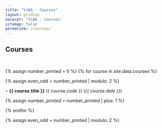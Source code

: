 ```yaml
---
title: "ViBA - Courses"
layout: gridlay
excerpt: "ViBA : Courses"
sitemap: false
permalink: /courses/
---
```


## Courses
<p> &nbsp; </p>

{% assign number_printed = 0 %}
{% for course in site.data.courses %}
<div class="row" width = "100%" style="text-align: left;">
{% assign even_odd = number_printed | modulo: 2 %}

<p>‣ <b>{{ course.title }}</b> {{ course.code }} (<em>{{ course.date }}</em>)</p>

{% assign number_printed = number_printed | plus: 1 %}
</div>
{% endfor %}

{% assign even_odd = number_printed | modulo: 2 %}

<p> &nbsp; </p>
